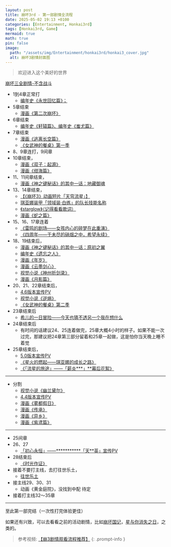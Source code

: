 ```yaml
---
layout: post
title: 崩坏3rd - 第一部剧情全流程
date: 2025-05-02 19:13 +0100
categories: [Entertainment, Honkai3rd]
tags: [Honkai3rd, Game]
mermaid: true
math: true
pin: false
image:
  path: "/assets/img/Entertainment/honkai3rd/honkai3_cover.jpg"
  alt: 崩坏3剧情封面图
---
```


> 欢迎进入这个美好的世界

[崩坏三全剧情-不含战斗](https://www.bilibili.com/video/BV1LV411Z7fz/?share_source=copy_web&vd_source=e8fc69104b94ef7031623d697eff8c11)  

- 1到4章正常打  
  - [编年史《永世回忆篇》；](https://www.bilibili.com/video/BV13N411d7DA/?share_source=copy_web&vd_source=e8fc69104b94ef7031623d697eff8c11)  
- 5章结束
  - [漫画《第二次崩坏》](https://comic.bh3.com/book/1012)
- 6章结束
  - [编年史《轩辕篇》、编年史《蚩尤篇》](https://www.bilibili.com/video/BV13N411d7DA/?p=2&share_source=copy_web&vd_source=e8fc69104b94ef7031623d697eff8c11)
- 7章结束
  - [漫画《逃离长空篇》](https://comic.bh3.com/book/1001)
  - [《女武神的餐桌》第一季](https://www.bilibili.com/bangumi/play/ep280146/?share_source=copy_web)
- 8、9章连打，9间章
- 10章结束，
  - [漫画《双子：起源》](https://comic.bh3.com/book/1015)
  - [漫画《绀海篇》](https://comic.bh3.com/book/1004)
- 11、11间章结束，
  - [漫画《神之键秘话》的其中一话：地藏御魂](https://comic.bh3.com/book/1010)
- 13、14章结束，
  - [【《崩坏3》动画短片「天穹流星」】](https://www.bilibili.com/video/BV1U7411N7vr/)  
  - [琪亚娜装甲「领域装·白练」的队长技能名称](https://zh.moegirl.org.cn/zh-hans/%E7%90%AA%E4%BA%9A%E5%A8%9C%C2%B7%E5%8D%A1%E6%96%AF%E5%85%B0%E5%A8%9C(%E5%B4%A9%E5%9D%8F3)/%E9%A2%86%E5%9F%9F%E8%A3%85%C2%B7%E7%99%BD%E7%BB%83)
  - [《starglow》（记得看看歌词）](https://comic.bh3.com/book/1017)
  - [漫画《蛇之篇》](https://comic.bh3.com/book/1017)
- 15、16、17章连着
  - [《雷鸣的剧场——女孩内心的碎梦在此重演》](https://www.bilibili.com/video/BV1iz4y1X7uB/?share_source=copy_web&vd_source=e8fc69104b94ef7031623d697eff8c11)  
  - [《四周年——于未尽的硝烟之中，希望永续》](https://www.bilibili.com/video/BV1H54y1y7wJ/?share_source=copy_web&vd_source=e8fc69104b94ef7031623d697eff8c11)  
- 18、19结束后，
  - [漫画《神之键秘话》的其中一话：原初之翼](https://comic.bh3.com/book/1010)
  - [编年史《遗忘之人》](https://www.bilibili.com/video/BV13N411d7DA/?p=2&share_source=copy_web&vd_source=e8fc69104b94ef7031623d697eff8c11)  
  - [漫画《年岁》](https://comic.bh3.com/book/1019)
  - [漫画《云墨剑心》](https://comic.bh3.com/book/1022)
  - [视觉小说《神州折剑录》](https://webstatic.mihoyo.com/bh3/event/novel-7swords/index.html#/)
  - [漫画《月影篇》](https://comic.bh3.com/book/1008)
- 20、21、22章结束后，
  - [4.6版本宣传PV](https://www.bilibili.com/video/BV14N411o7Ut/?share_source=copy_web&vd_source=e8fc69104b94ef7031623d697eff8c11)
  - [视觉小说《逆熵》](https://event.bh3.com/avgAntiEntropy/indexAntiEntropy.php?from=ipz)
  - [《女武神的餐桌》第二季](https://www.bilibili.com/bangumi/play/ep332280/?share_source=copy_web)
- 23章结束后
  - [希儿的一日冒险——今天也猜不透另一个我在想什么](https://www.bilibili.com/video/BV1fh411U7oe/?share_source=copy_web)  
- 24章结束后
  - 有时间的话建议24、25连着做完，25章大概4小时的样子。如果不能一次过完，那建议把24章第三部分留着和25章一起做，这是怕你当天晚上睡不着觉
- 25章结束后，
  - [5.0版本宣传PV](https://www.bilibili.com/video/BV14X4y1w7P6/?share_source=copy_web&vd_source=e8fc69104b94ef7031623d697eff8c11)
  - [《星火的燃起——琪亚娜的成长之路》](https://www.bilibili.com/video/BV1rQ4y127oT/?share_source=copy_web&vd_source=e8fc69104b94ef7031623d697eff8c11)  
  - [《「流星的旅途」——「薪炎\*\*\*」\*\*幕后花絮》](https://www.bilibili.com/video/BV1Mh411Y7UT/?share_source=copy_web&vd_source=e8fc69104b94ef7031623d697eff8c11)  

---
- 分割
  - [视觉小说《幽兰黛尔》](https://event.bh3.com/avgAntiEntropy/indexDurandal.php)
  - [4.4版本宣传PV](https://www.bilibili.com/video/BV1dA411j7kE/?share_source=copy_web&vd_source=e8fc69104b94ef7031623d697eff8c11)  
  - [漫画《雾都假日》](https://comic.bh3.com/book/1018)
  - [漫画《传承》](https://comic.bh3.com/book/1021)
  - [漫画《异乡》](https://comic.bh3.com/book/1023)
  - [漫画《紫鸢篇》](https://comic.bh3.com/book/1009)

---
- 25间章
- 26、27
  - [「初心永恒」——\*\*\*\*\*\*\*\*\*\*\*「天\*\*英」宣传PV](https://www.bilibili.com/video/BV1hP4y1E7F3/?share_source=copy_web&vd_source=e8fc69104b94ef7031623d697eff8c11)  
- 28结束后
  - [《时光作证》](https://www.bilibili.com/video/BV1kF411p7KE/?share_source=copy_web&vd_source=e8fc69104b94ef7031623d697eff8c11)  
- 接着不要打主线，去打往世乐土，
  - [往世乐土](https://www.bilibili.com/video/BV1vg411Y7si/?share_source=copy_web&vd_source=e8fc69104b94ef7031623d697eff8c11)  
- 接主线29、30、31
  - 动画《黄金庭院》，没找到中配 待定
- 接着打主线32～35章

---
至此第一部完结（一次性打完体验更佳）

如果还有兴致，可以去看看之前的活动剧情，比如[崩坏国记](https://www.bilibili.com/video/BV1Ck4y1r7HG/?share_source=copy_web&vd_source=e8fc69104b94ef7031623d697eff8c11)，[星与你消失之日](https://www.bilibili.com/video/BV1xQ4y1P7eq/?share_source=copy_web&vd_source=e8fc69104b94ef7031623d697eff8c11)，之类的。

> 参考视频: [【崩3剧情观看流程推荐】](https://www.bilibili.com/video/BV1ZT4m1U7Kb/?share_source=copy_web&vd_source=e8fc69104b94ef7031623d697eff8c11)
{: .prompt-info }